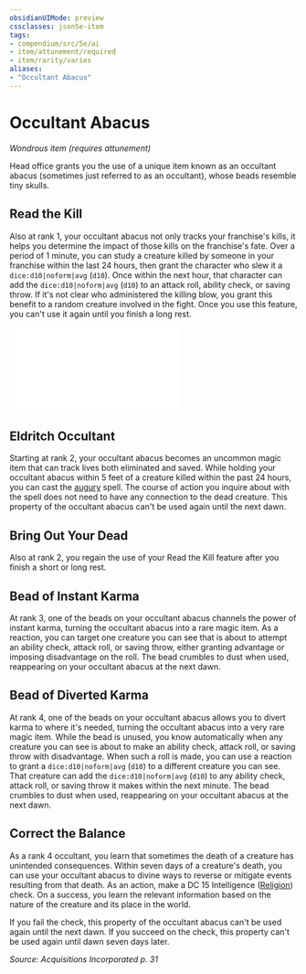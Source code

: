 ```yaml
---
obsidianUIMode: preview
cssclasses: json5e-item
tags:
- compendium/src/5e/ai
- item/attunement/required
- item/rarity/varies
aliases: 
- "Occultant Abacus"
---
```

# Occultant Abacus
*Wondrous item (requires attunement)*  


Head office grants you the use of a unique item known as an occultant abacus (sometimes just referred to as an occultant), whose beads resemble tiny skulls.

## Read the Kill

Also at rank 1, your occultant abacus not only tracks your franchise's kills, it helps you determine the impact of those kills on the franchise's fate. Over a period of 1 minute, you can study a creature killed by someone in your franchise within the last 24 hours, then grant the character who slew it a `dice:d10|noform|avg` (`d10`). Once within the next hour, that character can add the `dice:d10|noform|avg` (`d10`) to an attack roll, ability check, or saving throw. If it's not clear who administered the killing blow, you grant this benefit to a random creature involved in the fight. Once you use this feature, you can't use it again until you finish a long rest.

![Ways to Read the Kill](2-Mechanics/CLI/tables/ways-to-read-the-kill-ai.md)

## Eldritch Occultant

Starting at rank 2, your occultant abacus becomes an uncommon magic item that can track lives both eliminated and saved. While holding your occultant abacus within 5 feet of a creature killed within the past 24 hours, you can cast the [augury](2-Mechanics/CLI/spells/augury.md) spell. The course of action you inquire about with the spell does not need to have any connection to the dead creature. This property of the occultant abacus can't be used again until the next dawn.

## Bring Out Your Dead

Also at rank 2, you regain the use of your Read the Kill feature after you finish a short or long rest.

## Bead of Instant Karma

At rank 3, one of the beads on your occultant abacus channels the power of instant karma, turning the occultant abacus into a rare magic item. As a reaction, you can target one creature you can see that is about to attempt an ability check, attack roll, or saving throw, either granting advantage or imposing disadvantage on the roll. The bead crumbles to dust when used, reappearing on your occultant abacus at the next dawn.

## Bead of Diverted Karma

At rank 4, one of the beads on your occultant abacus allows you to divert karma to where it's needed, turning the occultant abacus into a very rare magic item. While the bead is unused, you know automatically when any creature you can see is about to make an ability check, attack roll, or saving throw with disadvantage. When such a roll is made, you can use a reaction to grant a `dice:d10|noform|avg` (`d10`) to a different creature you can see. That creature can add the `dice:d10|noform|avg` (`d10`) to any ability check, attack roll, or saving throw it makes within the next minute. The bead crumbles to dust when used, reappearing on your occultant abacus at the next dawn.

## Correct the Balance

As a rank 4 occultant, you learn that sometimes the death of a creature has unintended consequences. Within seven days of a creature's death, you can use your occultant abacus to divine ways to reverse or mitigate events resulting from that death. As an action, make a DC 15 Intelligence ([Religion](2-Mechanics/CLI/rules/skills.md#Religion)) check. On a success, you learn the relevant information based on the nature of the creature and its place in the world.

If you fail the check, this property of the occultant abacus can't be used again until the next dawn. If you succeed on the check, this property can't be used again until dawn seven days later.

*Source: Acquisitions Incorporated p. 31*
